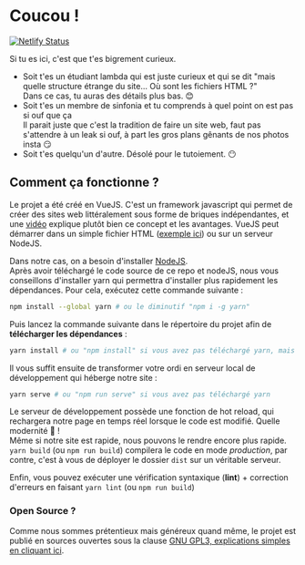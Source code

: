 # Coucou !

[![Netlify Status](https://api.netlify.com/api/v1/badges/538fe26b-646b-4990-9f2e-db0882bf40f2/deploy-status)](https://app.netlify.com/sites/bde-faction/deploys)

Si tu es ici, c'est que t'es bigrement curieux.

* Soit t'es un étudiant lambda qui est juste curieux et qui se dit "mais quelle structure étrange du site... Où sont les fichiers HTML ?"  
  Dans ce cas, tu auras des détails plus bas. 😊
* Soit t'es un membre de sinfonia et tu comprends à quel point on est pas si ouf que ça  
  Il parait juste que c'est la tradition de faire un site web, faut pas s'attendre à un leak si ouf, à part les gros plans gênants de nos photos insta 😏
* Soit t'es quelqu'un d'autre. Désolé pour le tutoiement. 😶


## Comment ça fonctionne ?

Le projet a été créé en VueJS. C'est un framework javascript qui permet de créer des sites web littéralement sous forme de briques indépendantes, et une [vidéo](https://vimeo.com/247494684) explique plutôt bien ce concept et les avantages.
VueJS peut démarrer dans un simple fichier HTML ([exemple ici](https://logantann.github.io/perso/EDT_bot.html)) ou sur un serveur NodeJS.

Dans notre cas, on a besoin d'installer [NodeJS](https://nodejs.org/en/).  
Après avoir téléchargé le code source de ce repo et nodeJS, nous vous conseillons d'installer yarn qui permettra d'installer plus rapidement les dépendances. Pour cela, exécutez cette commande suivante :

```sh
npm install --global yarn # ou le diminutif "npm i -g yarn"
```

Puis lancez la commande suivante dans le répertoire du projet afin de **télécharger les dépendances** :

```sh
yarn install # ou "npm install" si vous avez pas téléchargé yarn, mais sera plus lent en moyenne
```

Il vous suffit ensuite de transformer votre ordi en serveur local de développement qui héberge notre site :

```sh
yarn serve # ou "npm run serve" si vous avez pas téléchargé yarn
```

Le serveur de développement possède une fonction de hot reload, qui rechargera notre page en temps réel lorsque le code est modifié. Quelle modernité 🤩 !  
Même si notre site est rapide, nous pouvons le rendre encore plus rapide. `yarn build` (ou `npm run build`) compilera le code en mode *production*, par contre, c'est à vous de déployer le dossier `dist` sur un véritable serveur.

Enfin, vous pouvez exécuter une vérification syntaxique (**lint**) + correction d'erreurs en faisant `yarn lint` (ou `npm run build`)

### Open Source ?

Comme nous sommes prétentieux mais généreux quand même, le projet est publié en sources ouvertes sous la clause [GNU GPL3, explications simples en cliquant ici](https://tldrlegal.com/license/gnu-general-public-license-v3-(gpl-3)).
